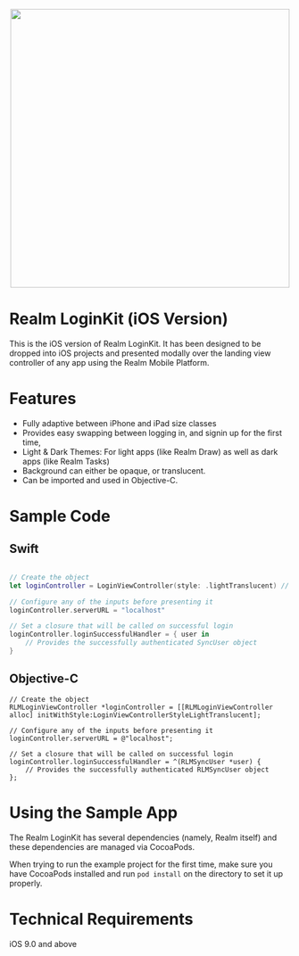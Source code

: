 <p align="center">
<img src="https://raw.githubusercontent.com/realm-demos/realm-loginkit/master/screenshot.jpg" width="500" style="margin:0 auto" />
</p>

# Realm LoginKit (iOS Version)

This is the iOS version of Realm LoginKit. It has been designed to be dropped into iOS projects and presented modally over
the landing view controller of any app using the Realm Mobile Platform.

# Features

* Fully adaptive between iPhone and iPad size classes
* Provides easy swapping between logging in, and signin up for the first time,
* Light & Dark Themes: For light apps (like Realm Draw) as well as dark apps (like Realm Tasks)
* Background can either be opaque, or translucent.
* Can be imported and used in Objective-C.

# Sample Code

## Swift

```swift

// Create the object
let loginController = LoginViewController(style: .lightTranslucent) // init() also defaults to lightTranslucent

// Configure any of the inputs before presenting it
loginController.serverURL = "localhost"

// Set a closure that will be called on successful login
loginController.loginSuccessfulHandler = { user in
	// Provides the successfully authenticated SyncUser object
}

```

## Objective-C

```objc
// Create the object
RLMLoginViewController *loginController = [[RLMLoginViewController alloc] initWithStyle:LoginViewControllerStyleLightTranslucent];

// Configure any of the inputs before presenting it
loginController.serverURL = @"localhost";

// Set a closure that will be called on successful login
loginController.loginSuccessfulHandler = ^(RLMSyncUser *user) {
	// Provides the successfully authenticated RLMSyncUser object
};

```

# Using the Sample App

The Realm LoginKit has several dependencies (namely, Realm itself) and these dependencies are managed via CocoaPods.

When trying to run the example project for the first time, make sure you have CocoaPods installed and run `pod install`
on the directory to set it up properly.

# Technical Requirements

iOS 9.0 and above
